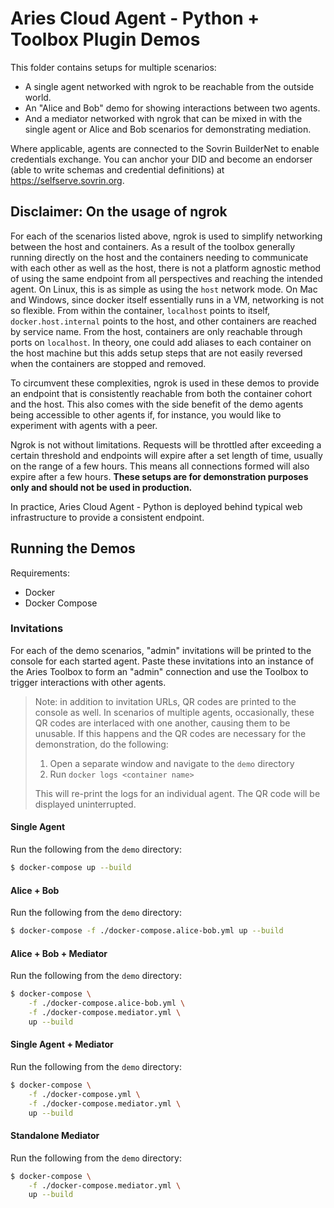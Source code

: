 Aries Cloud Agent - Python + Toolbox Plugin Demos
=================================================

This folder contains setups for multiple scenarios:

- A single agent networked with ngrok to be reachable from the outside world.
- An "Alice and Bob" demo for showing interactions between two agents.
- And a mediator networked with ngrok that can be mixed in with the single agent
  or Alice and Bob scenarios for demonstrating mediation.

Where applicable, agents are connected to the Sovrin BuilderNet to enable
credentials exchange. You can anchor your DID and become an endorser (able to
write schemas and credential definitions) at https://selfserve.sovrin.org.

## Disclaimer: On the usage of ngrok

For each of the scenarios listed above, ngrok is used to simplify networking
between the host and containers. As a result of the toolbox generally running
directly on the host and the containers needing to communicate with each other
as well as the host, there is not a platform agnostic method of using the same
endpoint from all perspectives and reaching the intended agent. On Linux, this
is as simple as using the `host` network mode. On Mac and Windows, since docker
itself essentially runs in a VM, networking is not so flexible. From within the
container, `localhost` points to itself, `docker.host.internal` points to the
host, and other containers are reached by service name. From the host,
containers are only reachable through ports on `localhost`. In theory, one could
add aliases to each container on the host machine but this adds setup steps that
are not easily reversed when the containers are stopped and removed.

To circumvent these complexities, ngrok is used in these demos to provide an
endpoint that is consistently reachable from both the container cohort and the
host. This also comes with the side benefit of the demo agents being accessible
to other agents if, for instance, you would like to experiment with agents with
a peer.

Ngrok is not without limitations. Requests will be throttled after exceeding a
certain threshold and endpoints will expire after a set length of time, usually
on the range of a few hours. This means all connections formed will also expire
after a few hours. **These setups are for demonstration purposes only and should
not be used in production.**

In practice, Aries Cloud Agent - Python is deployed behind typical web
infrastructure to provide a consistent endpoint.

## Running the Demos

Requirements:
- Docker
- Docker Compose

### Invitations

For each of the demo scenarios, "admin" invitations will be printed to the
console for each started agent. Paste these invitations into an instance of the
Aries Toolbox to form an "admin" connection and use the Toolbox to trigger
interactions with other agents.

> Note: in addition to invitation URLs, QR codes are printed to the console as well. In scenarios of multiple agents, occasionally, these QR codes are interlaced with one another, causing them to be unusable. If this happens and the QR codes are necessary for the demonstration, do the following:
> 
> 1. Open a separate window and navigate to the `demo` directory
> 2. Run `docker logs <container name>` 
>
> This will re-print the logs for an individual agent. The QR code will be displayed uninterrupted. 

#### Single Agent

Run the following from the `demo` directory:

```sh
$ docker-compose up --build
```

#### Alice + Bob

Run the following from the `demo` directory:

```sh
$ docker-compose -f ./docker-compose.alice-bob.yml up --build
```

#### Alice + Bob + Mediator

Run the following from the `demo` directory:

```sh
$ docker-compose \
    -f ./docker-compose.alice-bob.yml \
    -f ./docker-compose.mediator.yml \
	up --build
```

#### Single Agent + Mediator

Run the following from the `demo` directory:

```sh
$ docker-compose \
    -f ./docker-compose.yml \
    -f ./docker-compose.mediator.yml \
	up --build
```

#### Standalone Mediator

Run the following from the `demo` directory:

```sh
$ docker-compose \
    -f ./docker-compose.mediator.yml \
	up --build
```
